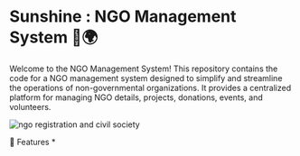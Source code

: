  # Sunshine : NGO Management System 🤝🌍

 Welcome to the NGO Management System! This repository contains the code for a NGO management 
 system designed to simplify and streamline the operations of non-governmental organizations. It 
 provides a centralized platform for managing NGO details, projects, donations, events, and 
 volunteers.

![ngo registration and civil society](https://github.com/user-attachments/assets/139d9dcc-1ff3-4156-8e20-3ad453f67897)

 🚀 Features
 * 

